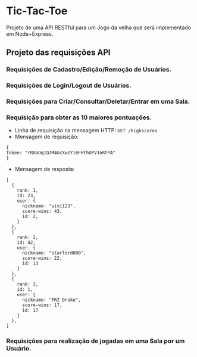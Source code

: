 # Tic-Tac-Toe
Projeto de uma API RESTful para um Jogo da velha que será implementado em Node+Express.

## Projeto das requisições API
### Requisições de Cadastro/Edição/Remoção de Usuários.

### Requisições de Login/Logout de Usuários.

### Requisições para Criar/Consultar/Deletar/Entrar em uma Sala.

### Requisição para obter as 10 maiores pontuações.
* Linha de requisição na mensagem HTTP: ```GET /highscores```
* Mensagem de requisição:
```
{
Token: "rR0aOq1Q7M4GcXwzYi6FHthUPVJoRtPA"
}
```
* Mensagem de resposta:
```
[
  {
    rank: 1,
    id: 23,
    user: {
      nickname: "vivi123",
      score-wins: 43,
      id: 2,
    }
  },
  {
    rank: 2,
    id: 42,
    user: {
      nickname: "starlord000",
      score-wins: 22,
      id: 13
    }
  },
  {
    rank: 3,
    id: 1,
    user: {
      nickname: "FRZ Drako",
      score-wins: 17,
      id: 17
    }
  },
]
```

### Requisições para realização de jogadas em uma Sala por um Usuário.
